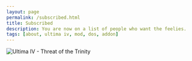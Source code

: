 ```yaml
---
layout: page
permalink: /subscribed.html
title: Subscribed
description: You are now on a list of people who want the feelies.
tags: [about, ultima iv, mod, dos, addon]
---
```



<img src="https://cambragol.github.io/advent-of-the-trinity/Art/Ultima_Trinity_Flame_Title_Animated.png" class="hero_title hidden img-top" onerror="this.src='https://cambragol.github.io/advent-of-the-trinity/Art/Ultima_Trinity_Flame_Title_Animated.png'" alt="Ultima IV - Threat of the Trinity">
